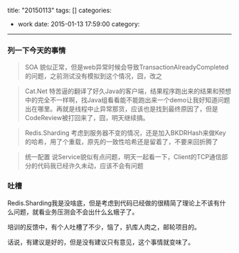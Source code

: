 title: "20150113"
tags: []
categories:
  - work
date: 2015-01-13 17:59:00
category:
---
### 列一下今天的事情
> SOA
貌似正常，但是web异常时候会导致TransactionAlreadyCompleted的问题，之前测试没有模拟到这个情况，囧，改之

> Cat.Net
特苦逼的翻译了好久Java的客户端，结果程序跑出来的结果和预想中的完全不一样啊，找Java组看看能不能跑出来一个demo让我好知道问题出在哪里。再就是线程中止异常那货，应该也是找到最终原因了，但是CodeReview被打回来了，囧，明天继续搞。

>Redis.Sharding
考虑到服务器不变的情况，还是加入BKDRHash来做Key的哈希，用了个重载，原先的一致性哈希还是留着了，不要来回折腾了

>统一配置
说Service貌似有点问题，明天一起看一下，Client的TCP通信部分的代码我已经许久未动，应该不会有问题


### 吐槽

Redis.Sharding我是没啥底，但是考虑到代码已经做的很精简了理论上不该有什么问题，就看业务压测会不会出什么幺蛾子了。

培训的反馈中，有个人吐槽了不少，恼了，扒库人肉之，邮轮项目的。

话说，有建议是好的，但是没有建议只有意见，这个事情就变味了。